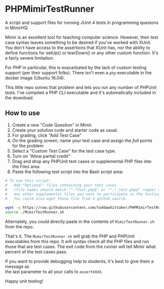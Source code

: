 # PHPMimirTestRunner
A script and support files for running JUnit 4 tests in programming quesions in MimirHQ

Mimir is an excellent tool for teaching computer science. However, their test case 
syntax leaves something to be desired if you've worked with XUnit. You don't have
access to the assertions that XUnit has, nor the ability to define functions for setUp() 
or tearDown() or any other custom function. It's a fairly severe limitation.  

For PHP in particular, this is exacerbated by the lack of custom testing support (per
their support folks). There isn't even a `php` executable in the docker image (Ubuntu 16.04).

This little repo solves that problem and lets you run any number of PHPUnit tests. I've
compiled a PHP CLI executable and it's automatically included in the download.

## How to use
1. Create a new "Code Question" in Mimir.
1. Create your solution code and starter code as usual.
1. For grading, click "Add Test Case"
1. On the grading screen, name your test case and assign the *full* points
for the problem
1. Select a "Custom Test Case" for the test case type.
1. Turn on "Allow partial credit"
1. Drag and drop any PHPUnit test cases or supplemental PHP files into the Files area
1. Paste the following test script into the Bash script area:  
```bash
# To use this script:
#   Add "Optional" files containing your test cases
#   (file names should match "^.*Test.php$" or "^.*_test.php$" regex) and
#   any other supplemental files you want to participate in the testing
#   You could also wget those file from a github source.

wget -q https://raw.githubusercontent.com/toddawhittaker/PHPMimirTestRunner/master/MimirTestRunner.sh
source ./MimirTestRunner.sh
```  
  
  Alternately, you could directly paste in the contents of `MimirTestRunner.sh` from the repo.


That's it. The `MimirTestRunner.sh` will grab the PHP and PHPUnit executables from this repo.
It will syntax check all the PHP files and run those that are test cases. The exit code from
the runner will tell Mimir what percent of the test cases pass.

If you want to provide debugging help to students, it's best to give them a message as  
the last parameter to all your calls to `assertXXXX`.

Happy unit testing!